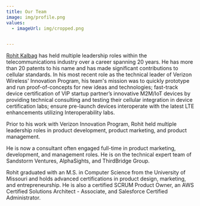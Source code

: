 ```yaml
---
title: Our Team
image: img/profile.png
values:
  - imageUrl: img/cropped.png


---
```


<a href="https://www.linkedin.com/in/rkalbag/">Rohit Kalbag</a> has held multiple leadership roles within the telecommunications industry over a career spanning 20 years. He has more than 20 patents to his name and has made significant contributions to
cellular standards. In his most recent role as the technical leader of Verizon Wireless' Innovation  Program, his team's mission was to quickly prototype and run proof-of-concepts for new ideas and technologies; fast-track device certification of VIP startup partner’s innovative M2M/IoT devices by providing technical consulting and testing their cellular integration in device certification labs; ensure pre-launch devices interoperate with the latest LTE enhancements utilizing Interoperability labs.


Prior to his work with Verizon Innovation Program, Rohit held multiple leadership roles in product development, product marketing, and product management.


He is now a consultant often engaged full-time in product marketing, development, and management roles. He is on the technical expert team of Sandstorm Ventures,  AlphaSights, and ThirdBridge Group.


Rohit graduated with an M.S. in Computer Science from the University of Missouri and holds advanced certifications in product design, marketing, and entrepreneurship. He is also a certified SCRUM Product Owner, an AWS Certified Solutions Architect - Associate, and Salesforce Certified Administrator.
